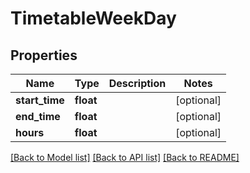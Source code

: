 # TimetableWeekDay

## Properties

 Name           | Type      | Description | Notes      
----------------|-----------|-------------|------------
 **start_time** | **float** |             | [optional] 
 **end_time**   | **float** |             | [optional] 
 **hours**      | **float** |             | [optional] 

[[Back to Model list]](../README.md#documentation-for-models) [[Back to API list]](../README.md#documentation-for-api-endpoints) [[Back to README]](../README.md)


